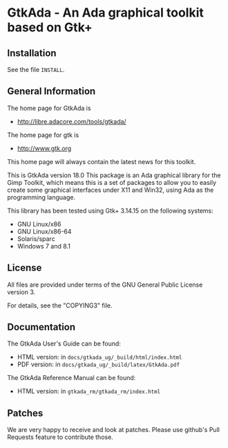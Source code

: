 GtkAda - An Ada graphical toolkit based on Gtk+
===============================================

Installation
------------

See the file `INSTALL`.

General Information
-------------------

The home page for GtkAda is

  - http://libre.adacore.com/tools/gtkada/

The home page for gtk is

  - http://www.gtk.org

This home page will always contain the latest news for this toolkit.

This is GtkAda version 18.0 This package is an Ada graphical library
for the Gimp Toolkit, which means this is a set of packages to allow you
to easily create some graphical interfaces under X11 and Win32, using Ada
as the programming language.

This library has been tested using Gtk+ 3.14.15 on the following systems:

  - GNU Linux/x86
  - GNU Linux/x86-64
  - Solaris/sparc
  - Windows 7 and 8.1

License
-------

All files are provided under terms of the GNU General Public License version 3.

For details, see the "COPYING3" file.

Documentation
-------------

The GtkAda User's Guide can be found:

  - HTML version: in `docs/gtkada_ug/_build/html/index.html`
  - PDF  version: in `docs/gtkada_ug/_build/latex/GtkAda.pdf`

The GtkAda Reference Manual can be found:

  - HTML version: in `gtkada_rm/gtkada_rm/index.html`

Patches
-------

We are very happy to receive and look at patches.
Please use github's Pull Requests feature to contribute those.
